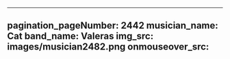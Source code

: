 ------
pagination_pageNumber: 2442
musician_name: Cat
band_name: Valeras
img_src: images/musician2482.png
onmouseover_src: 
------